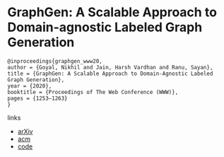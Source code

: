 # GraphGen: A Scalable Approach to Domain-agnostic Labeled Graph Generation

```
@inproceedings{graphgen_www20,
author = {Goyal, Nikhil and Jain, Harsh Vardhan and Ranu, Sayan},
title = {GraphGen: A Scalable Approach to Domain-Agnostic Labeled Graph Generation},
year = {2020},
booktitle = {Proceedings of The Web Conference (WWW)},
pages = {1253–1263}
}
```

links
- [arXiv](https://arxiv.org/abs/2001.08184)
- [acm](https://dl.acm.org/doi/abs/10.1145/3366423.3380201)
- [code](https://github.com/idea-iitd/graphgen)
